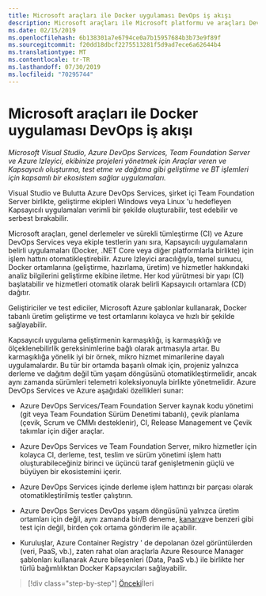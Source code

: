 ```yaml
---
title: Microsoft araçları ile Docker uygulaması DevOps iş akışı
description: Microsoft araçları ile Microsoft platformu ve araçları DevOps iş akışı ile Kapsayıcılı Docker uygulaması yaşam döngüsü
ms.date: 02/15/2019
ms.openlocfilehash: 6b138301a7e6794ce0a7b15957684b3b73e9f89f
ms.sourcegitcommit: f20dd18dbcf2275513281f5d9ad7ece6a62644b4
ms.translationtype: MT
ms.contentlocale: tr-TR
ms.lasthandoff: 07/30/2019
ms.locfileid: "70295744"
---
```

# <a name="docker-application-devops-workflow-with-microsoft-tools"></a>Microsoft araçları ile Docker uygulaması DevOps iş akışı

*Microsoft Visual Studio, Azure DevOps Services, Team Foundation Server ve Azure Izleyici, ekibinize projeleri yönetmek için Araçlar veren ve Kapsayıcılı oluşturma, test etme ve dağıtma gibi geliştirme ve BT işlemleri için kapsamlı bir ekosistem sağlar uygulamaları.*

Visual Studio ve Bulutta Azure DevOps Services, şirket içi Team Foundation Server birlikte, geliştirme ekipleri Windows veya Linux 'u hedefleyen Kapsayıcılı uygulamaları verimli bir şekilde oluşturabilir, test edebilir ve serbest bırakabilir.

Microsoft araçları, genel derlemeler ve sürekli tümleştirme (CI) ve Azure DevOps Services veya ekiple testlerin yanı sıra, Kapsayıcılı uygulamaların belirli uygulamaları (Docker, .NET Core veya diğer platformlarla birlikte) için işlem hattını otomatikleştirebilir. Azure Izleyici aracılığıyla, temel sunucu, Docker ortamlarına (geliştirme, hazırlama, üretim) ve hizmetler hakkındaki analiz bilgilerini geliştirme ekibine iletme. Her kod yürütmesi bir yapı (CI) başlatabilir ve hizmetleri otomatik olarak belirli Kapsayıcılı ortamlara (CD) dağıtır.

Geliştiriciler ve test ediciler, Microsoft Azure şablonlar kullanarak, Docker tabanlı üretim geliştirme ve test ortamlarını kolayca ve hızlı bir şekilde sağlayabilir.

Kapsayıcılı uygulama geliştirmenin karmaşıklığı, iş karmaşıklığı ve ölçeklenebilirlik gereksinimlerine bağlı olarak artmasıyla artar. Bu karmaşıklığa yönelik iyi bir örnek, mikro hizmet mimarilerine dayalı uygulamalardır. Bu tür bir ortamda başarılı olmak için, projeniz yalnızca derleme ve dağıtım değil tüm yaşam döngüsünü otomatikleştirmelidir, ancak aynı zamanda sürümleri telemetri koleksiyonuyla birlikte yönetmelidir. Azure DevOps Services ve Azure aşağıdaki özellikleri sunar:

- Azure DevOps Services/Team Foundation Server kaynak kodu yönetimi (git veya Team Foundation Sürüm Denetimi tabanlı), çevik planlama (çevik, Scrum ve CMMı desteklenir), CI, Release Management ve Çevik takımlar için diğer araçlar.

- Azure DevOps Services ve Team Foundation Server, mikro hizmetler için kolayca CI, derleme, test, teslim ve sürüm yönetimi işlem hattı oluşturabileceğiniz birinci ve üçüncü taraf genişletmenin güçlü ve büyüyen bir ekosistemini içerir.

- Azure DevOps Services içinde derleme işlem hattınızı bir parçası olarak otomatikleştirilmiş testler çalıştırın.

- Azure DevOps Services DevOps yaşam döngüsünü yalnızca üretim ortamları için değil, aynı zamanda bir/B deneme, [kanarya](https://martinfowler.com/bliki/CanaryRelease.html)ve benzeri gibi test için değil, birden çok ortama gönderim ile açabilir.

- Kuruluşlar, Azure Container Registry ' de depolanan özel görüntülerden (veri, PaaS, vb.), zaten rahat olan araçlarla Azure Resource Manager şablonları kullanarak Azure bileşenleri (Data, PaaS vb.) ile birlikte her türlü bağımlılıktan Docker Kapsayıcıları sağlayabilir.

>[!div class="step-by-step"]
>[Önceki](../design-develop-containerized-apps/build-aspnet-core-applications-linux-containers-aks-kubernetes.md)İleri
>[](docker-application-outer-loop-devops-workflow.md)
